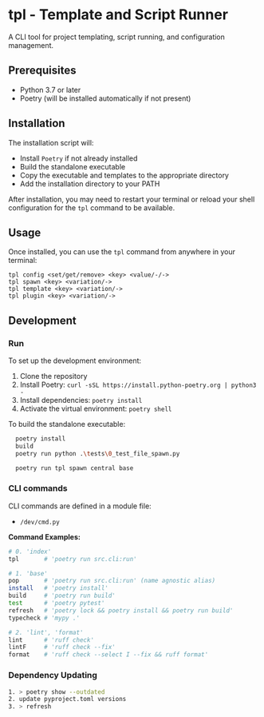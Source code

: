 # tpl - Template and Script Runner

A CLI tool for project templating, script running, and configuration management.

## Prerequisites

- Python 3.7 or later
- Poetry (will be installed automatically if not present)

## Installation

The installation script will:
- Install `Poetry` if not already installed
- Build the standalone executable
- Copy the executable and templates to the appropriate directory
- Add the installation directory to your PATH

After installation, you may need to restart your terminal or reload your shell configuration for the `tpl` command to be available.

## Usage

Once installed, you can use the `tpl` command from anywhere in your terminal:

  ```
  tpl config <set/get/remove> <key> <value/-/->
  tpl spawn <key> <variation/->
  tpl template <key> <variation/->
  tpl plugin <key> <variation/->
  ```

## Development

### Run
To set up the development environment:

1. Clone the repository
2. Install Poetry: `curl -sSL https://install.python-poetry.org | python3 -`
3. Install dependencies: `poetry install`
4. Activate the virtual environment: `poetry shell`

To build the standalone executable:

```sh
  poetry install
  build
  poetry run python .\tests\0_test_file_spawn.py

  poetry run tpl spawn central base
```

### CLI commands
CLI commands are defined in a module file:
- `/dev/cmd.py`

**Command Examples:**

```sh
# 0. 'index'
tpl       # 'poetry run src.cli:run'

# 1. 'base'
pop       # 'poetry run src.cli:run' (name agnostic alias)
install   # 'poetry install'
build     # 'poetry run build'
test      # 'poetry pytest'
refresh   # 'poetry lock && poetry install && poetry run build'
typecheck # 'mypy .'

# 2. 'lint', 'format'
lint      # 'ruff check'
lintF     # 'ruff check --fix'
format    # 'ruff check --select I --fix && ruff format'
```

### Dependency Updating
```sh
1. > poetry show --outdated
2. update pyproject.toml versions
3. > refresh
```
